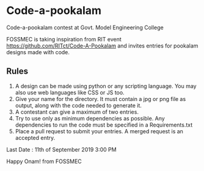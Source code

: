 # Code-a-pookalam
Code-a-pookalam contest at Govt. Model Engineering College

FOSSMEC is taking inspiration from RIT event https://github.com/RITct/Code-A-Pookalam and invites entries
for pookalam designs made with code.

## Rules
1. A design can be made using python or any scripting language. You may also use web languages like CSS or JS too.
2. Give your name for the directory. It must contain a jpg or png file as output, along with the code needed to generate it.
3. A contestant can give a maximum of two entries.
4. Try to use only as minimum dependencies as possible. Any dependencies to run the code must be specified in a Requirements.txt
5. Place a pull request to submit your entries. A merged request is an accepted entry.

Last Date : 11th of September 2019 3:00 PM

Happy Onam! from FOSSMEC


